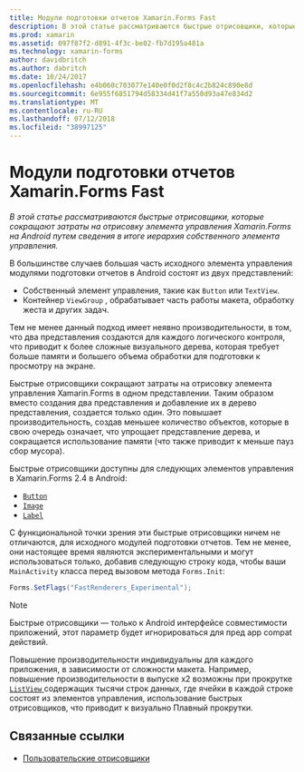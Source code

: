 ```yaml
---
title: Модули подготовки отчетов Xamarin.Forms Fast
description: В этой статье рассматриваются быстрые отрисовщики, которые сокращают затраты на отрисовку элемента управления Xamarin.Forms на Android путем сведения в итоге иерархия собственного элемента управления.
ms.prod: xamarin
ms.assetid: 097f87f2-d891-4f3c-be02-fb7d195a481a
ms.technology: xamarin-forms
author: davidbritch
ms.author: dabritch
ms.date: 10/24/2017
ms.openlocfilehash: e4b060c703077e140e0f0d2f8c4c2b824c890e8d
ms.sourcegitcommit: 6e955f6851794d58334d41f7a550d93a47e834d2
ms.translationtype: MT
ms.contentlocale: ru-RU
ms.lasthandoff: 07/12/2018
ms.locfileid: "38997125"
---
```

# <a name="xamarinforms-fast-renderers"></a>Модули подготовки отчетов Xamarin.Forms Fast

_В этой статье рассматриваются быстрые отрисовщики, которые сокращают затраты на отрисовку элемента управления Xamarin.Forms на Android путем сведения в итоге иерархия собственного элемента управления._

В большинстве случаев большая часть исходного элемента управления модулями подготовки отчетов в Android состоят из двух представлений:

- Собственный элемент управления, такие как `Button` или `TextView`.
- Контейнер `ViewGroup` , обрабатывает часть работы макета, обработку жеста и других задач.

Тем не менее данный подход имеет неявно производительности, в том, что два представления создаются для каждого логического контроля, что приводит к более сложные визуального дерева, которая требует больше памяти и большего объема обработки для подготовки к просмотру на экране.

Быстрые отрисовщики сокращают затраты на отрисовку элемента управления Xamarin.Forms в одном представлении. Таким образом вместо создания два представления и добавление их в дерево представления, создается только один. Это повышает производительность, создав меньшее количество объектов, которые в свою очередь означает, что упрощает представление дерева, и сокращается использование памяти (что также приводит к меньше пауз сбор мусора).

Быстрые отрисовщики доступны для следующих элементов управления в Xamarin.Forms 2.4 в Android:

- [`Button`](xref:Xamarin.Forms.Button)
- [`Image`](xref:Xamarin.Forms.Image)
- [`Label`](xref:Xamarin.Forms.Label)

С функциональной точки зрения эти быстрые отрисовщики ничем не отличаются, для исходного модулей подготовки отчетов. Тем не менее, они настоящее время являются экспериментальными и могут использоваться только, добавив следующую строку кода, чтобы ваши `MainActivity` класса перед вызовом метода `Forms.Init`:

```csharp
Forms.SetFlags("FastRenderers_Experimental");
```

> [!NOTE]
> Быстрые отрисовщики — только к Android интерфейсе совместимости приложений, этот параметр будет игнорироваться для пред app compat действий.

Повышение производительности индивидуальны для каждого приложения, в зависимости от сложности макета. Например, повышение производительности в выпуске x2 возможны при прокрутке [ `ListView` ](xref:Xamarin.Forms.ListView) содержащих тысячи строк данных, где ячейки в каждой строке состоят из элементов управления, использование быстрых отрисовщиков, что приводит к визуально Плавный прокрутки.


## <a name="related-links"></a>Связанные ссылки

- [Пользовательские отрисовщики](~/xamarin-forms/app-fundamentals/custom-renderer/index.md)
